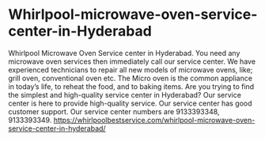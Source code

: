 # Whirlpool-microwave-oven-service-center-in-Hyderabad
  Whirlpool Microwave Oven Service center in Hyderabad. You need any microwave oven services then immediately call our service center.  We have experienced technicians to repair all new models of microwave ovens, like; grill oven, conventional oven etc.  The Micro oven is the common appliance in today’s life, to reheat the food, and to baking items. Are you trying to find the simplest and high-quality service center in Hyderabad?  Our service center is here to provide high-quality service. Our service center has good customer support. Our service center numbers are 9133393348, 9133393349.   https://whirlpoolbestservice.com/whirlpool-microwave-oven-service-center-in-hyderabad/
